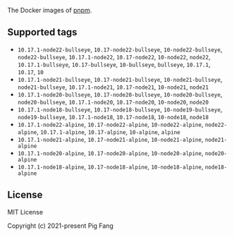 The Docker images of [pnpm](https://pnpm.io).

## Supported tags

- `10.17.1-node22-bullseye`, `10.17-node22-bullseye`, `10-node22-bullseye`, `node22-bullseye`, `10.17.1-node22`, `10.17-node22`, `10-node22`, `node22`, `10.17.1-bullseye`, `10.17-bullseye`, `10-bullseye`, `bullseye`, `10.17.1`, `10.17`, `10`
- `10.17.1-node21-bullseye`, `10.17-node21-bullseye`, `10-node21-bullseye`, `node21-bullseye`, `10.17.1-node21`, `10.17-node21`, `10-node21`, `node21`
- `10.17.1-node20-bullseye`, `10.17-node20-bullseye`, `10-node20-bullseye`, `node20-bullseye`, `10.17.1-node20`, `10.17-node20`, `10-node20`, `node20`
- `10.17.1-node18-bullseye`, `10.17-node18-bullseye`, `10-node19-bullseye`, `node19-bullseye`, `10.17.1-node18`, `10.17-node18`, `10-node18`, `node18`
- `10.17.1-node22-alpine`, `10.17-node22-alpine`, `10-node22-alpine`, `node22-alpine`, `10.17.1-alpine`, `10.17-alpine`, `10-alpine`, `alpine`
- `10.17.1-node21-alpine`, `10.17-node21-alpine`, `10-node21-alpine`, `node21-alpine`
- `10.17.1-node20-alpine`, `10.17-node20-alpine`, `10-node20-alpine`, `node20-alpine`
- `10.17.1-node18-alpine`, `10.17-node18-alpine`, `10-node18-alpine`, `node18-alpine`

## License

MIT License

Copyright (c) 2021-present Pig Fang
